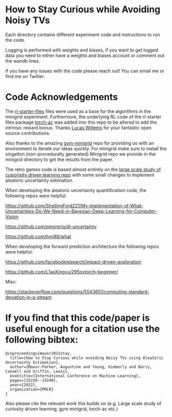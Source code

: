 # How to Stay Curious while Avoiding Noisy TVs

Each directory contains different experiment code and instructions 
to run the code.

Logging is performed with weights and biases, if you want to get 
logged data you need to either have a weights and biases account 
or comment out the wandb lines.

If you have any issues with the code please reach out! You can email me or find me on Twitter.


# Code Acknowledgements 

The [rl-starter-files](https://github.com/lcswillems/rl-starter-files) files were used as a base for the algorithms in the minigrid experiment. Furthermore, the underlying RL code of the rl-starter files package [torch-ac](https://github.com/lcswillems/torch-ac) was added into this repo to be altered to add the intrinsic reward bonus. Thanks [Lucas Willems](https://github.com/lcswillems) for your fantastic open source contributions.

Also thanks to the amazing [gym-minigrid](https://github.com/Farama-Foundation/gym-minigrid) repo for providing us with an environment to iterate our ideas quickly. For minigrid make sure to install the singelton (non-procedurally generated) Minigrid repo we provide in the minigrid directory to get the results from the paper.

The retro games code is based almost entirely on the [large scale study of cusiorisity driven learning repo](https://arxiv.org/abs/1808.04355) with some small changes to implement aleatoric uncertainty estimation.

When developing the aleatoric uncertainty quantification code, the following repos were helpful:

https://github.com/ShellingFord221/My-implementation-of-What-Uncertainties-Do-We-Need-in-Bayesian-Deep-Learning-for-Computer-Vision

https://github.com/pmorerio/dl-uncertainty 

https://github.com/hmi88/what

When developing the forward prediction architecture the following repos were helpful: 

https://github.com/facebookresearch/impact-driven-exploration

https://github.com/L1aoXingyu/295pytorch-beginner/

Misc:

https://stackoverflow.com/questions/5543651/computing-standard-deviation-in-a-stream

# If you find that this code/paper is useful enough for a citation use the following bibtex:

```
@inproceedings{mavor2022stay,
  title={How to Stay Curious while avoiding Noisy TVs using Aleatoric Uncertainty Estimation},
  author={Mavor-Parker, Augustine and Young, Kimberly and Barry, Caswell and Griffin, Lewis},
  booktitle={International Conference on Machine Learning},
  pages={15220--15240},
  year={2022},
  organization={PMLR}
}
```

Also please cite the relevant work this builds on (e.g. Large scale study of curiosity driven learning, gym minigrid, torch-ac etc.)
